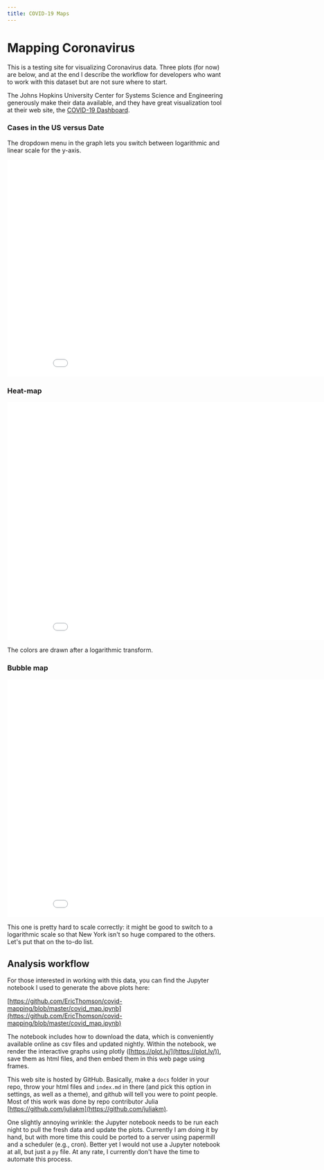 ```yaml
---
title: COVID-19 Maps
---
```

# Mapping Coronavirus
This is a testing site for visualizing Coronavirus data. Three plots (for now) are below, and at the end I describe the workflow for developers who want to work with this dataset but are not sure where to start.

The Johns Hopkins University Center for Systems Science and Engineering  generously make their data available, and they have great visualization  tool at their web site, the [COVID-19 Dashboard](https://www.arcgis.com/apps/opsdashboard/index.html#/bda7594740fd40299423467b48e9ecf6).

### Cases in the US versus Date
The dropdown menu in the graph lets you switch between logarithmic and linear scale for the y-axis.

<iframe src="cases_v_time.html"  width="900" height="500" frameborder="0" scrolling="no"></iframe>


### Heat-map

<iframe src="choropleth.html"  width="900" height="550" frameborder="0" scrolling="no"></iframe>

The colors are drawn after a logarithmic transform.

### Bubble map

<iframe src="bubble.html"  width="900" height="550"  frameborder="0" scrolling="no"></iframe>

This one is pretty hard to scale correctly: it might be good to switch to a logarithmic scale so that New York isn't so huge compared to the others. Let's put that on the to-do list.

## Analysis workflow
For those interested in working with this data, you can find the Jupyter notebook I used to generate the above plots here:    

[https://github.com/EricThomson/covid-mapping/blob/master/covid_map.ipynb](https://github.com/EricThomson/covid-mapping/blob/master/covid_map.ipynb)

 The notebook includes how to download the data, which is conveniently available online as csv files and updated nightly. Within the notebook, we render the interactive graphs using plotly ([https://plot.ly/](https://plot.ly/)), save them as html files, and then embed them in this web page using frames.

 This web site is hosted by GitHub. Basically, make a `docs` folder in your repo, throw your html files and `index.md` in there (and pick this option in settings, as well as a theme), and github will tell you were to point people. Most of this work was done by repo contributor Julia [https://github.com/juliakm](https://github.com/juliakm).

One slightly annoying wrinkle: the Jupyter notebook needs to be run each night to pull the fresh data and update the plots. Currently I am doing it by hand, but with more time this could be ported to a server using papermill and a scheduler (e.g., cron). Better yet I would not use a Jupyter notebook at all, but just a `py` file. At any rate, I currently don't have the time to automate this process.
